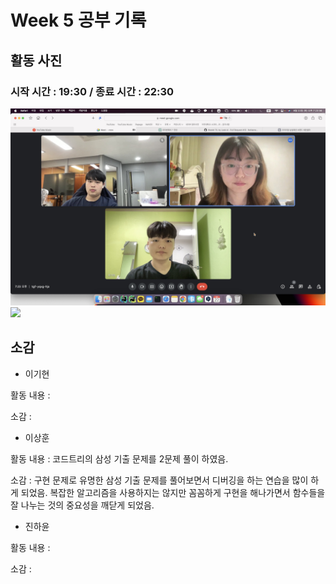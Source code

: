 # Week 5 공부 기록

## 활동 사진

### 시작 시간 : 19:30 / 종료 시간 : 22:30
<img src="Week5_record1.png">
<img src="Week5_record2.png">

## 소감

+ 이기현

활동 내용 : 

소감 : 

+ 이상훈

활동 내용 : 코드트리의 삼성 기출 문제를 2문제 풀이 하였음.

소감 : 구현 문제로 유명한 삼성 기출 문제를 풀어보면서 디버깅을 하는 연습을 많이 하게 되었음. 복잡한 알고리즘을 사용하지는 않지만 꼼꼼하게 구현을 해나가면서 함수들을 잘 나누는 것의 중요성을 깨닫게 되었음.

+ 진하윤

활동 내용 :

소감 :
